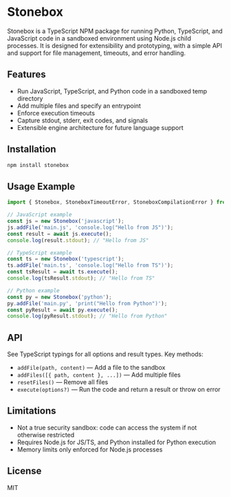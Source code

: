 # Stonebox

Stonebox is a TypeScript NPM package for running Python, TypeScript, and JavaScript code in a sandboxed environment using Node.js child processes. It is designed for extensibility and prototyping, with a simple API and support for file management, timeouts, and error handling.

## Features

- Run JavaScript, TypeScript, and Python code in a sandboxed temp directory
- Add multiple files and specify an entrypoint
- Enforce execution timeouts
- Capture stdout, stderr, exit codes, and signals
- Extensible engine architecture for future language support

## Installation

```sh
npm install stonebox
```

## Usage Example

```typescript
import { Stonebox, StoneboxTimeoutError, StoneboxCompilationError } from 'stonebox';

// JavaScript example
const js = new Stonebox('javascript');
js.addFile('main.js', 'console.log("Hello from JS")');
const result = await js.execute();
console.log(result.stdout); // "Hello from JS"

// TypeScript example
const ts = new Stonebox('typescript');
ts.addFile('main.ts', 'console.log("Hello from TS")');
const tsResult = await ts.execute();
console.log(tsResult.stdout); // "Hello from TS"

// Python example
const py = new Stonebox('python');
py.addFile('main.py', 'print("Hello from Python")');
const pyResult = await py.execute();
console.log(pyResult.stdout); // "Hello from Python"
```

## API

See TypeScript typings for all options and result types. Key methods:

- `addFile(path, content)` — Add a file to the sandbox
- `addFiles([{ path, content }, ...])` — Add multiple files
- `resetFiles()` — Remove all files
- `execute(options?)` — Run the code and return a result or throw on error

## Limitations

- Not a true security sandbox: code can access the system if not otherwise restricted
- Requires Node.js for JS/TS, and Python installed for Python execution
- Memory limits only enforced for Node.js processes

## License

MIT
